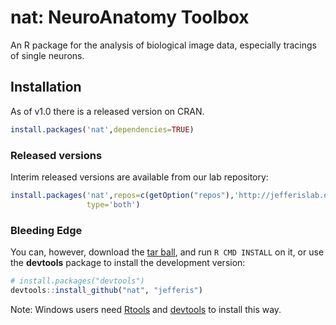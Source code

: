 # nat: NeuroAnatomy Toolbox
An R package for the analysis of biological image data, especially tracings of
single neurons.

## Installation
As of v1.0 there is a released version on CRAN.

```r
install.packages('nat',dependencies=TRUE)
```

### Released versions
Interim released versions are available from our lab repository:

```r
install.packages('nat',repos=c(getOption("repos"),'http://jefferislab.org/R'),
                 type='both')
```

### Bleeding Edge
You can, however, download the [tar ball](https://github.com/jefferis/nat/tarball/master),
and run `R CMD INSTALL` on it, or use the **devtools** package to install the development version:

```r
# install.packages("devtools")
devtools::install_github("nat", "jefferis")
```

Note: Windows users need [Rtools](http://www.murdoch-sutherland.com/Rtools/) and
[devtools](http://CRAN.R-project.org/package=devtools) to install this way.
